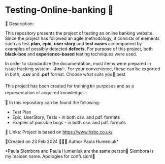 # Testing-Online-banking 🏦
👋 Description:

This repository presents the project of testing an online banking website. Since the project has followed an agile methodology, it consists of elements such as test **plan**, **epic**, **user story** and **test cases** accompanied by examples of possibly detected **defects**. For purpose of this project, both **black-box** and **experience-based** testing techniques were used.

In order to standardize the documentation, most items were prepared in issue tracking system - **Jira**✨. 
For your convenience, these can be exported in both, **.csv** and **.pdf** format. Choose what suits you🫵 best.

This project has been created for training⛹️‍♀️ purposes and as a representation of acquired knowledge💡.

📝 In this repository can be found the following:

* Test Plan
* Epic, UserStory, Tests - in both csv. and pdf. formats
* Exaples of possible bugs - in both csv. and pdf. formats

🔗 Links:
Project is based on https://www.hsbc.co.uk/ 

📆Created on 23 Feb 2024 👷🏼‍♀️ Author Paula Humeniuk*

*Paula Siembora and Paula Humeniuk are the same person💫
Siembora is my maiden name. Apologies for confusion!💐
